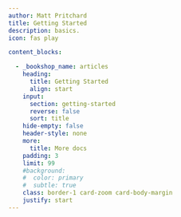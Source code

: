 ```yaml
---
author: Matt Pritchard
title: Getting Started
description: basics.
icon: fas play

content_blocks:

  - _bookshop_name: articles
    heading:
      title: Getting Started
      align: start
    input:
      section: getting-started
      reverse: false
      sort: title
    hide-empty: false
    header-style: none
    more:
      title: More docs
    padding: 3
    limit: 99
    #background:
    #  color: primary
    #  subtle: true
    class: border-1 card-zoom card-body-margin
    justify: start
---
```

